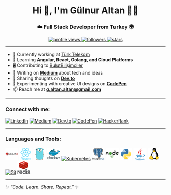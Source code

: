 <h1 align="center">Hi 👋, I'm Gülnur Altan 🦹‍♀️</h1>  
<h3 align="center">☁️ Full Stack Developer from Turkey 🌍</h3>

<p align="center">
  <a href="https://github.com/glnurltn">
    <img src="https://komarev.com/ghpvc/?username=glnurltn&label=Profile%20views&color=0e75b6&style=flat" alt="profile views" />
  </a>
  <a href="https://github.com/glnurltn?tab=followers">
    <img src="https://img.shields.io/github/followers/glnurltn?label=Followers&style=flat&color=0e75b6" alt="followers" />
  </a>
  <a href="https://github.com/glnurltn?tab=repositories">
    <img src="https://img.shields.io/github/stars/glnurltn?label=Stars&style=flat&color=ffb400" alt="stars" />
  </a>
</p>

---

* 🔭 Currently working at [Türk Telekom](https://www.turktelekom.com.tr/)
* 🌱 Learning **Angular, React, Golang, and Cloud Platforms**
* 🖥️ Contributing to [BulutBilişimciler](https://bulutbilisimciler.com/)
* 📝 Writing on [**Medium**](https://medium.com/@g.altan.altan) about tech and ideas
* 💬 Sharing thoughts on [**Dev.to**](https://dev.to/glnurltn)
* 🎨 Experimenting with creative UI designs on [**CodePen**](https://codepen.io/G-lnur-ALTAN)
* 📫 Reach me at **[g.altan.altan@gmail.com](mailto:g.altan.altan@gmail.com)**

---

<h3 align="left">Connect with me:</h3>
<p align="left">
  <a href="https://linkedin.com/in/gulnuraltan" target="blank">
    <img align="center" src="https://raw.githubusercontent.com/rahuldkjain/github-profile-readme-generator/master/src/images/icons/Social/linked-in-alt.svg" alt="LinkedIn" height="30" width="40" />
  </a>
  <a href="https://medium.com/@g.altan.altan" target="blank">
    <img align="center" src="https://raw.githubusercontent.com/rahuldkjain/github-profile-readme-generator/master/src/images/icons/Social/medium.svg" alt="Medium" height="30" width="40" />
  </a>
  <a href="https://dev.to/glnurltn" target="blank">
    <img align="center" src="https://raw.githubusercontent.com/rahuldkjain/github-profile-readme-generator/master/src/images/icons/Social/devto.svg" alt="Dev.to" height="30" width="40" />
  </a>
  <a href="https://codepen.io/G-lnur-ALTAN" target="blank">
    <img align="center" src="https://raw.githubusercontent.com/rahuldkjain/github-profile-readme-generator/master/src/images/icons/Social/codepen.svg" alt="CodePen" height="30" width="40" />
  </a>
  <a href="https://www.hackerrank.com/g_altan_altan" target="blank">
    <img align="center" src="https://raw.githubusercontent.com/rahuldkjain/github-profile-readme-generator/master/src/images/icons/Social/hackerrank.svg" alt="HackerRank" height="30" width="40" />
  </a>
</p>

---

<h3 align="left">Languages and Tools:</h3>
<p align="left">
  <a href="https://angular.io" target="_blank"><img src="https://raw.githubusercontent.com/devicons/devicon/master/icons/angularjs/angularjs-original-wordmark.svg" alt="Angular" width="40" height="40"/></a>
  <a href="https://reactjs.org" target="_blank"><img src="https://raw.githubusercontent.com/devicons/devicon/master/icons/react/react-original-wordmark.svg" alt="React" width="40" height="40"/></a>
  <a href="https://golang.org" target="_blank"><img src="https://raw.githubusercontent.com/devicons/devicon/master/icons/go/go-original.svg" alt="Go" width="40" height="40"/></a>
  <a href="https://www.docker.com" target="_blank"><img src="https://raw.githubusercontent.com/devicons/devicon/master/icons/docker/docker-original-wordmark.svg" alt="Docker" width="40" height="40"/></a>
  <a href="https://kubernetes.io" target="_blank"><img src="https://www.vectorlogo.zone/logos/kubernetes/kubernetes-icon.svg" alt="Kubernetes" width="40" height="40"/></a>
  <a href="https://www.postgresql.org" target="_blank"><img src="https://raw.githubusercontent.com/devicons/devicon/master/icons/postgresql/postgresql-original-wordmark.svg" alt="PostgreSQL" width="40" height="40"/></a>
  <a href="https://nodejs.org" target="_blank"><img src="https://raw.githubusercontent.com/devicons/devicon/master/icons/nodejs/nodejs-original-wordmark.svg" alt="Node.js" width="40" height="40"/></a>
  <a href="https://www.python.org" target="_blank"><img src="https://raw.githubusercontent.com/devicons/devicon/master/icons/python/python-original.svg" alt="Python" width="40" height="40"/></a>
  <a href="https://www.java.com" target="_blank"><img src="https://raw.githubusercontent.com/devicons/devicon/master/icons/java/java-original.svg" alt="Java" width="40" height="40"/></a>
  <a href="https://www.linux.org" target="_blank"><img src="https://raw.githubusercontent.com/devicons/devicon/master/icons/linux/linux-original.svg" alt="Linux" width="40" height="40"/></a>
  <a href="https://git-scm.com" target="_blank"><img src="https://www.vectorlogo.zone/logos/git-scm/git-scm-icon.svg" alt="Git" width="40" height="40"/></a>
  <a href="https://redis.io" target="_blank"><img src="https://raw.githubusercontent.com/devicons/devicon/master/icons/redis/redis-original-wordmark.svg" alt="Redis" width="40" height="40"/></a>
</p>

---

✨ *“Code. Learn. Share. Repeat.”* ✨
